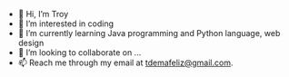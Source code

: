 - 👋 Hi, I’m Troy
- 👀 I’m interested in coding
- 🌱 I’m currently learning Java programming and Python language, web design
- 💞️ I’m looking to collaborate on ...
- 📫 Reach me through my email at tdemafeliz@gmail.com.

<!---
shifuuuuu/shifuuuuu is a ✨ special ✨ repository because its `README.md` (this file) appears on your GitHub profile.
You can click the Preview link to take a look at your changes.
--->
